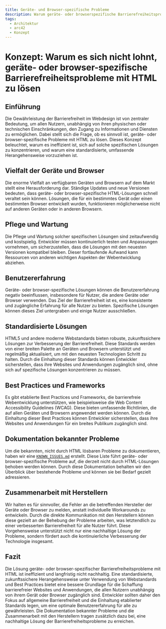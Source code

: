 ```yaml
---
title: Geräte- und Browser-spezifische Probleme
description: Warum geräte- oder browserspezifische Barrierefreiheitsprobleme mit HTML zu lösen ineffizient und nicht nachhaltig ist.
tags:
  - Architektur
  - arc42
  - Konzept
---
```


# Konzept: Warum es sich nicht lohnt, geräte- oder browser-spezifische Barrierefreiheitsprobleme mit HTML zu lösen

## Einführung

Die Gewährleistung der Barrierefreiheit im Webdesign ist von zentraler Bedeutung, um allen Nutzern, unabhängig von ihren physischen oder technischen Einschränkungen, den Zugang zu Informationen und Diensten zu ermöglichen. Dabei stellt sich die Frage, ob es sinnvoll ist, geräte- oder browser-spezifische Probleme mit HTML zu lösen. Dieses Konzept beleuchtet, warum es ineffizient ist, sich auf solche spezifischen Lösungen zu konzentrieren, und warum eine standardisierte, umfassende Herangehensweise vorzuziehen ist.

## Vielfalt der Geräte und Browser

Die enorme Vielfalt an verfügbaren Geräten und Browsern auf dem Markt stellt eine Herausforderung dar. Ständige Updates und neue Versionen bedeuten, dass geräte- oder browser-spezifische HTML-Lösungen schnell veraltet sein können. Lösungen, die für ein bestimmtes Gerät oder einen bestimmten Browser entwickelt wurden, funktionieren möglicherweise nicht auf anderen Geräten oder in anderen Browsern.

## Pflege und Wartung

Die Pflege und Wartung solcher spezifischen Lösungen sind zeitaufwendig und kostspielig. Entwickler müssen kontinuierlich testen und Anpassungen vornehmen, um sicherzustellen, dass die Lösungen mit den neuesten Versionen kompatibel bleiben. Dieser fortlaufende Aufwand kann Ressourcen von anderen wichtigen Aspekten der Webentwicklung abziehen.

## Benutzererfahrung

Geräte- oder browser-spezifische Lösungen können die Benutzererfahrung negativ beeinflussen, insbesondere für Nutzer, die andere Geräte oder Browser verwenden. Das Ziel der Barrierefreiheit ist es, eine konsistente und zugängliche Erfahrung für alle Nutzer zu bieten. Spezifische Lösungen können dieses Ziel untergraben und einige Nutzer ausschließen.

## Standardisierte Lösungen

HTML5 und andere moderne Webstandards bieten robuste, zukunftssichere Lösungen zur Verbesserung der Barrierefreiheit. Diese Standards werden von einer breiten Palette an Geräten und Browsern unterstützt und regelmäßig aktualisiert, um mit den neuesten Technologien Schritt zu halten. Durch die Einhaltung dieser Standards können Entwickler sicherstellen, dass ihre Websites und Anwendungen zugänglich sind, ohne sich auf spezifische Lösungen konzentrieren zu müssen.

## Best Practices und Frameworks

Es gibt etablierte Best Practices und Frameworks, die barrierefreie Webentwicklung unterstützen, wie beispielsweise die Web Content Accessibility Guidelines (WCAG). Diese bieten umfassende Richtlinien, die auf allen Geräten und Browsern angewendet werden können. Durch die Einhaltung dieser Best Practices können Entwickler sicherstellen, dass ihre Websites und Anwendungen für ein breites Publikum zugänglich sind.

## Dokumentation bekannter Probleme

Um die bekannten, nicht durch HTML lösbaren Probleme zu dokumentieren, haben wir eine [`KNOWN_ISSUES.md`](https://github.com/public-ui/kolibri/blob/develop/KNOWN_ISSUES.md) erstellt. Diese Liste führt geräte- oder browser-spezifische Probleme auf, die derzeit nicht durch HTML-Lösungen behoben werden können. Durch diese Dokumentation behalten wir den Überblick über bestehende Probleme und können sie bei Bedarf gezielt adressieren.

## Zusammenarbeit mit Herstellern

Wir halten es für sinnvoller, die Fehler an die betreffenden Hersteller der Geräte oder Browser zu melden, anstatt individuelle Workarounds zu entwickeln. Durch die direkte Kommunikation mit den Herstellern können diese gezielt an der Behebung der Probleme arbeiten, was letztendlich zu einer verbesserten Barrierefreiheit für alle Nutzer führt. Diese Vorgehensweise unterstützt nicht nur eine nachhaltige Lösung der Probleme, sondern fördert auch die kontinuierliche Verbesserung der Technologie insgesamt.

## Fazit

Die Lösung geräte- oder browser-spezifischer Barrierefreiheitsprobleme mit HTML ist ineffizient und langfristig nicht nachhaltig. Eine standardisierte, zukunftssichere Herangehensweise unter Verwendung von Webstandards und Best Practices bietet eine bessere Grundlage für die Schaffung barrierefreier Websites und Anwendungen, die allen Nutzern unabhängig von ihrem Gerät oder Browser zugänglich sind. Entwickler sollten daher den Fokus auf allgemeine Barrierefreiheit und die Einhaltung etablierter Standards legen, um eine optimale Benutzererfahrung für alle zu gewährleisten. Die Dokumentation bekannter Probleme und die Zusammenarbeit mit den Herstellern tragen zusätzlich dazu bei, eine nachhaltige Lösung der Barrierefreiheitsprobleme zu erreichen.
